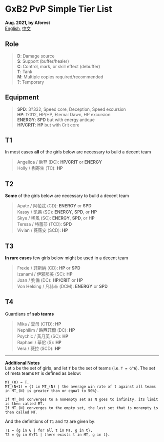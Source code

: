 # GxB2 PvP Simple Tier List

**Aug. 2021, by Aforest**  
[English](https://github.com/afknst/gxb2_tables/blob/master/test_results/tier_list.md),
[中文](https://github.com/afknst/gxb2_tables/blob/master/test_results/tier_list.cn.md)

## Role
>**D**: Damage source  
**S**: Support (buffer/healer)  
**C**: Control, mark, or skill effect (debuffer)  
**T**: Tank  
**M**: Multiple copies required/recommended  
**?**: Temporary

## Equipment
>**SPD**: 3?332, Speed core, Deception, Speed excursion  
**HP**: 1?312, HP/HP, Eternal Dawn, HP excursion  
**ENERGY**: **SPD** but with energy antique  
**HP/CRIT**: **HP** but with Crit core  

## T1

In most cases **all** of the girls below are necessary to build a decent team  

>Angelica / 后羿 (DC): **HP/CRIT** or **ENERGY**     
Holly / 槲寄生 (TC): **HP**   

## T2

**Some** of the girls below are necessary  to build a decent team   

>Apate / 阿帕忒 (CD): **ENERGY** or **SPD**  
Kassy / 凱茜 (SD): **ENERGY**, **SPD**, or **HP**   
Skye / 稀風 (SC): **ENERGY**, **SPD**, or **HP**   
Teresa / 特蕾莎 (TCD): **SPD**  
Vivian / 薇薇安 (SCD): **HP**   

## T3

**In rare cases** few girls below might be used in a decent team  

>Frexie / 菲斯納 (CD): **HP** or **SPD**   
Izanami / 伊邪那美 (SC): **HP**   
Joan / 劉備 (DC): **HP/CRIT** or **HP**   
Von Helsing / 凡赫辛 (DCM): **ENERGY** or **SPD**   

## T4

Guardians of **sub teams**  

>Mika / 雲母 (CTD): **HP**  
Nephilim / 路西菲爾 (DC): **HP**  
Psychic / 黃月英 (SC): **HP**   
Raphael / 華佗 (S): **HP**  
Vera / 薇拉 (SCD): **HP**   

---
**Additional Notes**  
Let `G` be the set of girls, and let `T` be the set of teams (i.e. `T = G^6`). The set of meta teams `MT` is defined as below:  
```
MT_(0) = T,
MT_(N+1) = {t in MT_(N) | the average win rate of t against all teams in MT_(N) is greater than or equal to 50%}.

If MT_(N) converges to a nonempty set as N goes to infinity, its limit is then called MT.
If MT_(N) converges to the empty set, the last set that is nonempty is then called MT.
```  
And the definitions of `T1` and `T2` are given by:  
```
T1 = {g in G | for all t in MT, g in t},
T2 = {g in G\T1 | there exists t in MT, g in t}.
```
